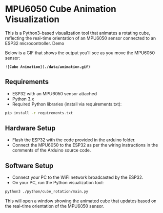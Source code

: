 
# MPU6050 Cube Animation Visualization

This is a Python3-based visualization tool that animates a rotating cube, reflecting the real-time orientation of an MPU6050 sensor connected to an ESP32 microcontroller.
Demo

Below is a GIF that shows the output you'll see as you move the MPU6050 sensor:

**`![Cube Animation](./data/animation.gif)`**

## Requirements

- ESP32 with an MPU6050 sensor attached
- Python 3.x
- Required Python libraries (install via requirements.txt):

```bash
pip install -r requirements.txt
```

## Hardware Setup

- Flash the ESP32 with the code provided in the arduino folder.
- Connect the MPU6050 to the ESP32 as per the wiring instructions in the comments of the Arduino source code.

## Software Setup

- Connect your PC to the WiFi network broadcasted by the ESP32.
- On your PC, run the Python visualization tool:

```bash
python3 ./python/cube_rotation/main.py
```

This will open a window showing the animated cube that updates based on the real-time orientation of the MPU6050 sensor.


